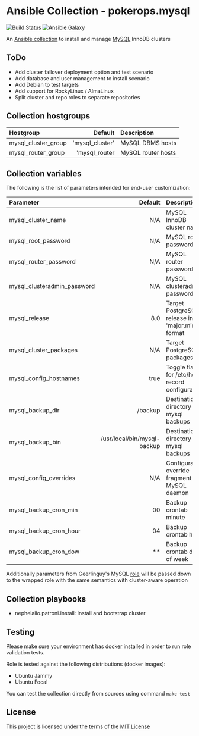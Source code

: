 # Ansible Collection - pokerops.mysql

[![Build Status](https://github.com/pokerops/ansible-collection-mysql/actions/workflows/molecule.yml/badge.svg)](https://github.com/pokerops/ansible-collection-mysql/actions/wofklows/molecule.yml)
[![Ansible Galaxy](http://img.shields.io/badge/ansible--galaxy-pokerops.mysql-blue.svg)](https://galaxy.ansible.com/ui/repo/published/pokerops/mysql/)

An [Ansible collection](https://galaxy.ansible.com/ui/repo/published/nephelaiio/mysql/) to install and manage [MySQL](https://www.mysql.com/) InnoDB clusters

## ToDo

* Add cluster failover deployment option and test scenario
* Add database and user management to install scenario
* Add Debian to test targets
* Add support for RockyLinux / AlmaLinux
* Split cluster and repo roles to separate repositories

## Collection hostgroups

| Hostgroup           |         Default | Description        |
|:--------------------|----------------:|:-------------------|
| mysql_cluster_group | 'mysql_cluster' | MySQL DBMS hosts   |
| mysql_router_group  |   'mysql_router | MySQL router hosts |

## Collection variables

The following is the list of parameters intended for end-user customization: 

| Parameter                   |                     Default | Description                                       | Required |
|:----------------------------|----------------------------:|:--------------------------------------------------|:---------|
| mysql_cluster_name          |                         N/A | MySQL InnoDB cluster name                         | true     |
| mysql_root_password         |                         N/A | MySQL root password                               | true     |
| mysql_router_password       |                         N/A | MySQL router password                             | true     |
| mysql_clusteradmin_password |                         N/A | MySQL clusteradmin password                       | true     |
| mysql_release               |                         8.0 | Target PostgreSQL release in 'major.minor' format | false    |
| mysql_cluster_packages      |                         N/A | Target PostgreSQL packages                        | false    |
| mysql_config_hostnames      |                        true | Toggle flag for /etc/hosts record configuration   | false    |
| mysql_backup_dir            |                     /backup | Destination directory for mysql backups           | false    |
| mysql_backup_bin            | /usr/local/bin/mysql-backup | Destination directory for mysql backups           | false    |
| mysql_config_overrides      |                         N/A | Configuration override fragment for MySQL daemon  | false    |
| mysql_backup_cron_min       |                          00 | Backup crontab minute                             | false    |
| mysql_backup_cron_hour      |                          04 | Backup crontab hour                               | false    |
| mysql_backup_cron_dow       |                          ** | Backup crontab days of week                       | false    |

Additionally parameters from Geerlinguy's MySQL [role](https://github.com/geerlingguy/ansible-role-mysql) will be passed down to the wrapped role with the same semantics with cluster-aware operation

## Collection playbooks

* nephelaiio.patroni.install: Install and bootstrap cluster

## Testing

Please make sure your environment has [docker](https://www.docker.com) installed in order to run role validation tests.

Role is tested against the following distributions (docker images):

  * Ubuntu Jammy
  * Ubuntu Focal

You can test the collection directly from sources using command `make test`

## License

This project is licensed under the terms of the [MIT License](/LICENSE)

